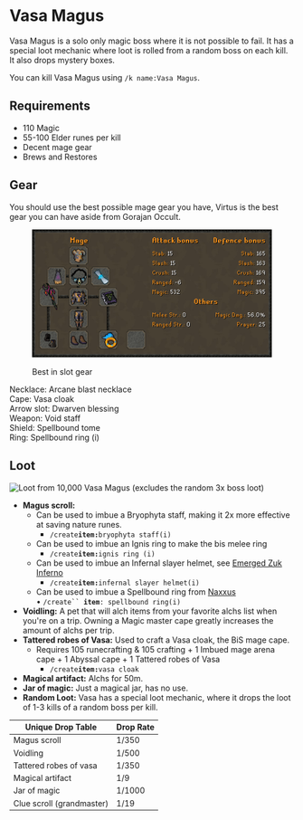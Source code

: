 # Vasa Magus

Vasa Magus is a solo only magic boss where it is not possible to fail. It has a special loot mechanic where loot is rolled from a random boss on each kill. It also drops mystery boxes.

You can kill Vasa Magus using `/k name:Vasa Magus`.

## Requirements

* 110 Magic
* 55-100 Elder runes per kill
* Decent mage gear
* Brews and Restores

## Gear

You should use the best possible mage gear you have, Virtus is the best gear you can have aside from Gorajan Occult.

<figure><img src="../.gitbook/assets/image_2023-01-24_131727801.png" alt=""><figcaption><p>Best in slot gear</p></figcaption></figure>

Necklace: Arcane blast necklace\
Cape: Vasa cloak\
Arrow slot: Dwarven blessing\
Weapon: Void staff\
Shield: Spellbound tome\
Ring: Spellbound ring (i)

## Loot

![Loot from 10,000 Vasa Magus (excludes the random 3x boss loot)](<../.gitbook/assets/osbot (1).png>)

* **Magus scroll:**
  * Can be used to imbue a Bryophyta staff, making it 2x more effective at saving nature runes.
    * `/create`**`item:`**`bryophyta staff(i)`
  * Can be used to imbue an Ignis ring to make the bis melee ring
    * `/create`**`item:`**`ignis ring (i)`
  * Can be used to imbue an Infernal slayer helmet, see [Emerged Zuk Inferno](../minigames/emerged-zuk-inferno.md)
    * `/create`**`item:`**`infernal slayer helmet(i)`
  * Can be used to imbue a Spellbound ring from [Naxxus](https://bso-wiki.oldschool.gg/bosses/naxxus)\
    &#x20; •  `/create`` `**`item`**`: spellbound ring(i)`
* **Voidling:** A pet that will alch items from your favorite alchs list when you're on a trip. Owning a Magic master cape greatly increases the amount of alchs per trip.
* **Tattered robes of Vasa:** Used to craft a Vasa cloak, the BiS mage cape.
  * Requires 105 runecrafting & 105 crafting + 1 Imbued mage arena cape + 1 Abyssal cape + 1 Tattered robes of Vasa
    * `/create`**`item:`**`vasa cloak`
* **Magical artifact:** Alchs for 50m.
* **Jar of magic:** Just a magical jar, has no use.
* **Random Loot:** Vasa has a special loot mechanic, where it drops the loot of 1-3 kills of a random boss per kill.

| **Unique Drop Table**     | **Drop Rate** |
| ------------------------- | ------------- |
| Magus scroll              | 1/350         |
| Voidling                  | 1/500         |
| Tattered robes of vasa    | 1/350         |
| Magical artifact          | 1/9           |
| Jar of magic              | 1/1000        |
| Clue scroll (grandmaster) | 1/19          |
